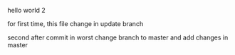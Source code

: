 hello world 2

for first time, this file change in update branch

second after commit in worst change branch to master and add changes
in master